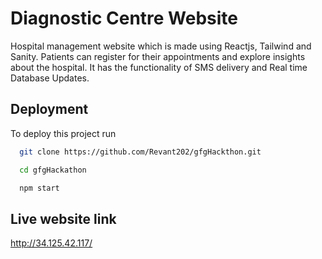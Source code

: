 
# Diagnostic Centre Website
Hospital management website which is made using Reactjs, Tailwind and Sanity. Patients can register for their appointments and explore insights about the hospital. It has the functionality of SMS delivery and Real time Database Updates.




## Deployment

To deploy this project run

```bash
  git clone https://github.com/Revant202/gfgHackthon.git
```
```bash
  cd gfgHackathon
```

```bash
  npm start
```



## Live website link

http://34.125.42.117/

